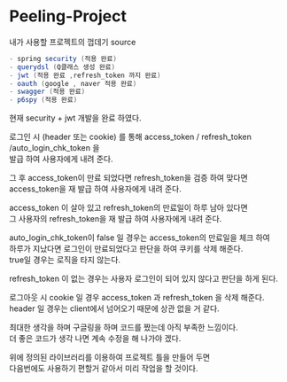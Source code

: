 # Peeling-Project

내가 사용할 프로젝트의 껍데기 source

```java
- spring security (적용 완료)
- querydsl (Q클래스 생성 완료)
- jwt (적용 완료 ,refresh_token 까지 완료)
- oauth (google , naver 적용 완료)
- swagger (적용 완료)
- p6spy (적용 완료)
```

현재 security + jwt 개발을 완료 하였다.<br>

로그인 시 (header 또는 cookie) 를 통해 access_token / refresh_token /auto_login_chk_token 을 <br>
발급 하여 사용자에게 내려 준다.<br>

그 후 access_token이 만료 되었다면 refresh_token을 검증 하여 맞다면 <br>
access_token을 재 발급 하여 사용자에게 내려 준다. <br>

access_token 이 살아 있고 refresh_token의 만료일이 하루 남아 있다면 <br>
그 사용자의 refresh_token을 재 발급 하여 사용자에게 내려 준다. <br>

auto_login_chk_token이 false 일 경우는 access_token의 만료일을 체크 하여<br>
하루가 지났다면 로그인이 만료되었다고 판단을 하여 쿠키를 삭제 해준다.<br>
true일 경우는 로직을 타지 않는다.

refresh_token 이 없는 경우는 사용자 로그인이 되어 있지 않다고 판단을 하게 된다. <br>

로그아웃 시 cookie 일 경우 access_token 과 refresh_token 을 삭제 해준다.
header 일 경우는 client에서 넘어오기 때문에 상관 없을 거 같다.

최대한 생각을 하며 구글링을 하며 코드를 짰는데 아직 부족한 느낌이다.<br>
더 좋은 코드가 생각 나면 계속 수정을 해 나가야 겠다.

위에 정의된 라이브러리를 이용하여 프로젝트 틀을 만들어 두면<br> 
다음번에도 사용하기 편할거 같아서 미리 작업을 할 것이다.

